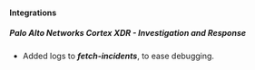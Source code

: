 
#### Integrations

##### Palo Alto Networks Cortex XDR - Investigation and Response

- Added logs to ***fetch-incidents***, to ease debugging.
